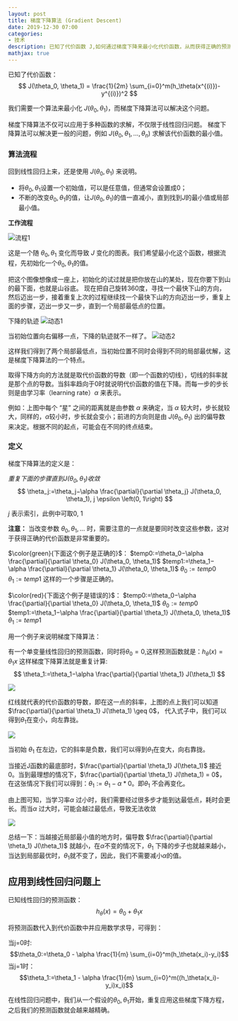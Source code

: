 ```yaml
---
layout: post
title: 梯度下降算法 (Gradient Descent)
date: 2019-12-30 07:00
categories:
- 技术
description: 已知了代价函数 J,如何通过梯度下降来最小化代价函数，从而获得正确的预测函数。
mathjax: true
---
```



已知了代价函数：
$$ J(\theta_0, \theta_1) = \frac{1}{2m} \sum_{i=0}^m(h_\theta(x^{(i)})-y^{(i)})^2 $$

我们需要一个算法来最小化 $J(\theta_0, \theta_1)$，而梯度下降算法可以解决这个问题。

梯度下降算法不仅可以应用于多种函数的求解，不仅限于线性回归问题。
梯度下降算法可以解决更一般的问题，例如 $J(\theta_0,\theta_1,\ldots,\theta_n)$ 求解该代价函数的最小值。


### 算法流程

回到线性回归上来，还是使用 $J(\theta_0, \theta_1)$ 来说明。

- 将$\theta_0, \theta_1$设置一个初始值，可以是任意值，但通常会设置成0；
- 不断的改变$\theta_0, \theta_1$的值，让$J(\theta_0, \theta_1)$的值一直减小，直到找到$J$的最小值或局部最小值。

**工作流程**

![][1]

这是一个随 $\theta_0, \theta_1$ 变化而导致 $J$ 变化的图表。我们希望最小化这个函数，根据流程，先初始化一个$\theta_0, \theta_1$的值。

把这个图像想像成一座上，初始化的试过就是把你放在山的某处，现在你要下到山的最下面，也就是山谷底。
现在把自己旋转360度，寻找一个最快下山的方向，然后迈出一步，接着重复上次的过程继续找一个最快下山的方向迈出一步，重复上面的步骤，迈出一步又一步，直到一个局部最低点的位置。

下降的轨迹
![][2]

当初始位置向右偏移一点，下降的轨迹就不一样了。
![][3]

这样我们得到了两个局部最低点，当初始位置不同时会得到不同的局部最优解，这是梯度下降算法的一个特点。

取得下降方向的方法就是取代价函数的导数（即一个函数的切线），切线的斜率就是那个点的导数。当斜率趋向于0时就说明代价函数的值在下降。而每一步的步长则是由学习率（learning rate）$\alpha$ 来表示。

例如：上图中每个 “星” 之间的距离就是由参数 $\alpha$ 来确定，当 $\alpha$ 较大时，步长就较大，同样的，$\alpha$较小时，步长就会变小；前进的方向则是由 $J(\theta_0, \theta_1)$ 出的偏导数来决定。根据不同的起点，可能会在不同的终点结束。

### 定义

梯度下降算法的定义是：

*重复下面的步骤直到$J(\theta_0, \theta_1)$收敛*
$$ \theta_j:=\theta_j−\alpha \frac{\partial}{\partial \theta_j} J(\theta_0, \theta_1), j \epsilon \left(0, 1\right) $$

$j$ 表示索引，此例中可取0, 1

**注意：**
当改变参数 $\theta_0, \theta_1, \ldots$ 时，需要注意的一点就是要同时改变这些参数，这对于获得正确的代价函数是非常重要的。

$\color{green}{下面这个例子是正确的}$：
$temp0:=\theta_0−\alpha \frac{\partial}{\partial \theta_0} J(\theta_0, \theta_1)$
$temp1:=\theta_1−\alpha \frac{\partial}{\partial \theta_1} J(\theta_0, \theta_1)$
$\theta_0:=temp0$
$\theta_1:=temp1$
这样的一个步骤是正确的。


$\color{red}{下面这个例子是错误的}$：
$temp0:=\theta_0−\alpha \frac{\partial}{\partial \theta_0} J(\theta_0, \theta_1)$
$\theta_0:=temp0$
$temp1:=\theta_1−\alpha \frac{\partial}{\partial \theta_1} J(\theta_0, \theta_1)$
$\theta_1:=temp1$


用一个例子来说明梯度下降算法：

有一个单变量线性回归的预测函数，同时将$\theta_0=0$,这样预测函数就是：$h_\theta(x) = \theta_1x$
这样梯度下降算法就是重复计算:
$$ \theta_1:=\theta_1−\alpha \frac{\partial}{\partial \theta_1} J(\theta_1) $$

![][4]

红线就代表的代价函数的导数，即在这一点的斜率，上图的点上我们可以知道 $\frac{\partial}{\partial \theta_1} J(\theta_1) \geq 0$，
代入式子中，我们可以得到$\theta_1$在变小，向左靠拢。

![][5]

当初始 $\theta_1$ 在左边，它的斜率是负数，我们可以得到$\theta_1$在变大，向右靠拢。

当接近J函数的最底部时，$\frac{\partial}{\partial \theta_1} J(\theta_1)$ 接近0。当到最理想的情况下，$\frac{\partial}{\partial \theta_1} J(\theta_1) = 0$，在这张情况下我们可以得到：$\theta_1:=\theta_1−\alpha*0$。即$\theta_1$ 不会再变化。

由上图可知，当学习率$\alpha$ 过小时，我们需要经过很多步才能到达最低点，耗时会更长。而当$\alpha$ 过大时，可能会越过最低点，导致无法收敛

![][6]

总结一下：当越接近局部最小值的地方时，偏导数 $\frac{\partial}{\partial \theta_1} J(\theta_1)$ 就越小，在$\alpha$不变的情况下，$\theta_1$ 下降的步子也就越来越小，当达到局部最优时，$\theta_1$就不变了，因此，我们不需要减小$\alpha$的值。


## 应用到线性回归问题上


已知线性回归的预测函数：
$$ h_\theta(x) = \theta_0 + \theta_1x $$

将预测函数代入到代价函数中并应用数学求导，可得到：

当j=0时:
$$\theta_0:=\theta_0 - \alpha \frac{1}{m} \sum_{i=0}^m(h_\theta(x_i)-y_i)$$
当j=1时：
$$\theta_1:=\theta_1 - \alpha \frac{1}{m} \sum_{i=0}^m((h_\theta(x_i)-y_i)x_i)$$

在线性回归问题中，我们从一个假设的$\theta_0, \theta_1$开始，重复应用这些梯度下降方程，之后我们的预测函数就会越来越精确。



[1]: /images/ml_5.jpg "流程1"
[2]: /images/ml_6.gif "动态1"
[3]: /images/ml_7.gif "动态2"
[4]: /images/ml_8.jpg
[5]: /images/ml_9.jpg
[6]: /images/ml_10.jpg


